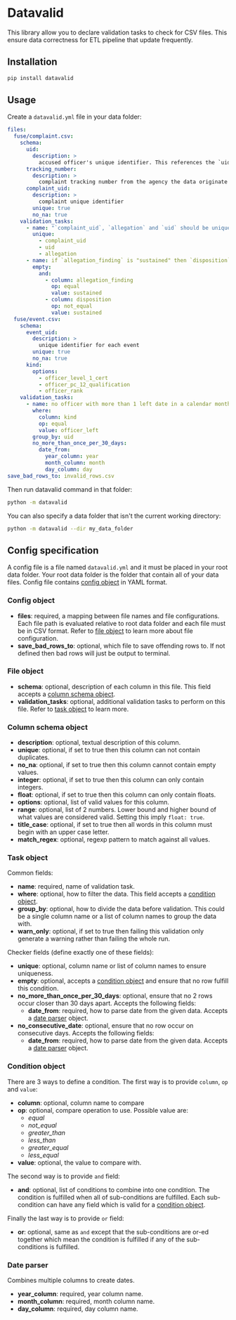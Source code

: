# Datavalid

This library allow you to declare validation tasks to check for CSV files. This ensure data correctness for ETL pipeline that update frequently.

## Installation

```bash
pip install datavalid
```

## Usage

Create a `datavalid.yml` file in your data folder:

```yaml
files:
  fuse/complaint.csv:
    schema:
      uid:
        description: >
          accused officer's unique identifier. This references the `uid` column in personnel.csv
      tracking_number:
        description: >
          complaint tracking number from the agency the data originate from
      complaint_uid:
        description: >
          complaint unique identifier
        unique: true
        no_na: true
    validation_tasks:
      - name: "`complaint_uid`, `allegation` and `uid` should be unique together"
        unique:
          - complaint_uid
          - uid
          - allegation
      - name: if `allegation_finding` is "sustained" then `disposition` should also be "sustained"
        empty:
          and:
            - column: allegation_finding
              op: equal
              value: sustained
            - column: disposition
              op: not_equal
              value: sustained
  fuse/event.csv:
    schema:
      event_uid:
        description: >
          unique identifier for each event
        unique: true
        no_na: true
      kind:
        options:
          - officer_level_1_cert
          - officer_pc_12_qualification
          - officer_rank
    validation_tasks:
      - name: no officer with more than 1 left date in a calendar month
        where:
          column: kind
          op: equal
          value: officer_left
        group_by: uid
        no_more_than_once_per_30_days:
          date_from:
            year_column: year
            month_column: month
            day_column: day
save_bad_rows_to: invalid_rows.csv
```

Then run datavalid command in that folder:

```bash
python -m datavalid
```

You can also specify a data folder that isn't the current working directory:

```bash
python -m datavalid --dir my_data_folder
```

## Config specification

A config file is a file named `datavalid.yml` and it must be placed in your root data folder. Your root data folder is the folder that contain all of your data files. Config file contains [config object](#config-object) in YAML format.

### Config object

- **files**: required, a mapping between file names and file configurations. Each file path is evaluated relative to root data folder and each file must be in CSV format. Refer to [file object](#file-object) to learn more about file configuration.
- **save_bad_rows_to**: optional, which file to save offending rows to. If not defined then bad rows will just be output to terminal.

### File object

- **schema**: optional, description of each column in this file. This field accepts a [column schema object](#column-schema-object).
- **validation_tasks**: optional, additional validation tasks to perform on this file. Refer to [task object](#task-object) to learn more.

### Column schema object

- **description**: optional, textual description of this column.
- **unique**: optional, if set to true then this column can not contain duplicates.
- **no_na**: optional, if set to true then this column cannot contain empty values.
- **integer**: optional, if set to true then this column can only contain integers.
- **float**: optional, if set to true then this column can only contain floats.
- **options**: optional, list of valid values for this column.
- **range**: optional, list of 2 numbers. Lower bound and higher bound of what values are considered valid. Setting this imply `float: true`.
- **title_case**: optional, if set to true then all words in this column must begin with an upper case letter.
- **match_regex**: optional, regexp pattern to match against all values.

### Task object

Common fields:

- **name**: required, name of validation task.
- **where**: optional, how to filter the data. This field accepts a [condition object](#condition-object).
- **group_by**: optional, how to divide the data before validation. This could be a single column name or a list of column names to group the data with.
- **warn_only**: optional, if set to true then failing this validation only generate a warning rather than failing the whole run.

Checker fields (define exactly one of these fields):

- **unique**: optional, column name or list of column names to ensure uniqueness.
- **empty**: optional, accepts a [condition object](#condition-object) and ensure that no row fulfill this condition.
- **no_more_than_once_per_30_days**: optional, ensure that no 2 rows occur closer than 30 days apart. Accepts the following fields:
  - **date_from**: required, how to parse date from the given data. Accepts a [date parser](#date-parser) object.
- **no_consecutive_date**: optional, ensure that no row occur on consecutive days. Accepts the following fields:
  - **date_from**: required, how to parse date from the given data. Accepts a [date parser](#date-parser) object.

### Condition object

There are 3 ways to define a condition. The first way is to provide `column`, `op` and `value`:

- **column**: optional, column name to compare
- **op**: optional, compare operation to use. Possible value are:
  - _equal_
  - _not_equal_
  - _greater_than_
  - _less_than_
  - _greater_equal_
  - _less_equal_
- **value**: optional, the value to compare with.

The second way is to provide `and` field:

- **and**: optional, list of conditions to combine into one condition. The condition is fulfilled when all of sub-conditions are fulfilled. Each sub-condition can have any field which is valid for a [condition object](#condition-object).

Finally the last way is to provide `or` field:

- **or**: optional, same as `and` except that the sub-conditions are or-ed together which mean the condition is fulfilled if any of the sub-conditions is fulfilled.

### Date parser

Combines multiple columns to create dates.

- **year_column**: required, year column name.
- **month_column**: required, month column name.
- **day_column**: required, day column name.
